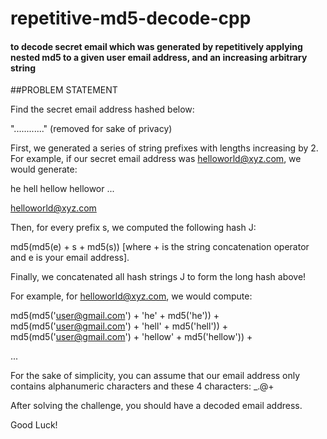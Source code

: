 # repetitive-md5-decode-cpp

#### to decode secret email which was generated by repetitively applying nested md5 to a given user email address, and an increasing arbitrary string

##PROBLEM STATEMENT

Find the secret email address hashed below:

"............" (removed for sake of privacy) 


First, we generated a series of string prefixes with lengths increasing by 2. For example, if our secret email address was helloworld@xyz.com, we would generate:

he
hell
hellow
hellowor
...

helloworld@xyz.com

Then, for every prefix s, we computed the following hash J:

md5(md5(e) + s + md5(s))	[where + is the string concatenation operator and e is your email address].


Finally, we concatenated all hash strings J to form the long hash above!

For example, for helloworld@xyz.com,
we would compute:

md5(md5('user@gmail.com') + 'he' + md5('he')) + 
md5(md5('user@gmail.com') + 'hell' + md5('hell')) + 
md5(md5('user@gmail.com') + 'hellow' + md5('hellow')) + 

...



For the sake of simplicity, you can assume that our email address only contains alphanumeric characters and these 4 characters: _.@+

After solving the challenge, you should have a decoded email address.

Good Luck!

